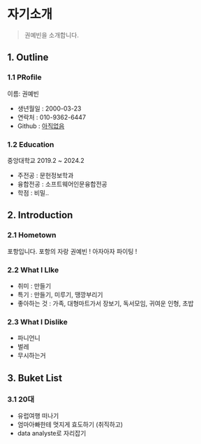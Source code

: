 # 자기소개
> 권예빈을 소개합니다.

## 1. Outline

### 1.1 PRofile

이름: 권예빈
- 생년월일 : 2000-03-23
- 연락처 : 010-9362-6447
- Github : [아직없음]()

### 1.2 Education

중앙대학교 2019.2 ~ 2024.2

- 주전공 : 문헌정보학과
- 융합전공 : 소프트웨어인문융합전공
- 학점 : 비밀..

## 2. Introduction

### 2.1 Hometown
포항입니다. 포항의 자랑 권예빈 ! 아자아자 파이팅 !

### 2.2 What I LIke
- 취미 : 만들기
- 특기 : 만들기, 미루기, 땡깡부리기
- 좋아하는 것 : 가족, 대형마트가서 장보기, 독서모임, 귀여운 인형, 초밥

### 2.3 What I Dislike
- 파니언니
- 벌레
- 무시하는거

## 3. Buket List

### 3.1 20대

- 유럽여행 떠나기
- 엄마아빠한테 멋지게 효도하기 (취직하고)
- data analyste로 자리잡기

